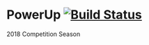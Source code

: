 # PowerUp [![Build Status](https://travis-ci.org/MontclairRobotics/PowerUp.svg?branch=master)](https://travis-ci.org/MontclairRobotics/PowerUp)
2018 Competition Season
